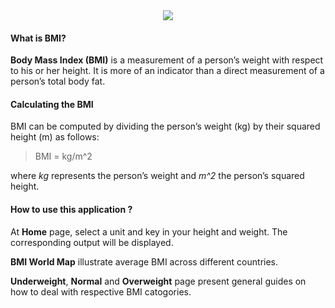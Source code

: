 <center>
<center>
<img src="https://www.cdc.gov/healthyweight/images/assessing/bmi-adult-fb-600x315.jpg">
</center>
</center>

#### What is BMI?

**Body Mass Index (BMI)** is a measurement of a person’s weight with
respect to his or her height. It is more of an indicator than a direct
measurement of a person’s total body fat.

#### Calculating the BMI

BMI can be computed by dividing the person’s weight (kg) by their
squared height (m) as follows:

> BMI = kg/m^2

where *kg* represents the person’s weight and *m^2* the person’s squared
height.

#### How to use this application ?

At **Home** page, select a unit and key in your height and weight. The
corresponding output will be displayed.

**BMI World Map** illustrate average BMI across different countries.

**Underweight**, **Normal** and **Overweight** page present general
guides on how to deal with respective BMI catogories.
